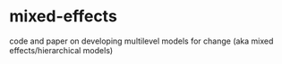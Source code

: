 # mixed-effects
code and paper on developing multilevel models for change (aka mixed effects/hierarchical models)
